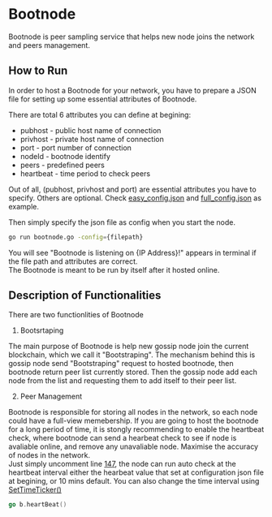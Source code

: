 # Bootnode

Bootnode is peer sampling service that helps new node joins the network and peers management.

## How to Run
In order to host a Bootnode for your network, you have to prepare a JSON file for setting up some essential attributes of Bootnode.

There are total 6 attributes you can define at begining: 
* pubhost - public host name of connection
* privhost - private host name of connection
* port - port number of connection
* nodeId - bootnode identify
* peers - predefined peers 
* heartbeat - time period to check peers 

Out of all, (pubhost, privhost and port) are essential attributes you have to specify. Others are optional.
Check [easy_config.json](easy_config.json) and [full_config.json](full_config.json) as example.

Then simply specify the json file as config when you start the node.

```bash
go run bootnode.go -config={filepath}
```

You will see "Bootnode is listening on {IP Address}!" appears in terminal if the file path and attributes are correct.  
The Bootnode is meant to be run by itself after it hosted online. 

## Description of Functionalities
There are two functionlities of Bootnode

1. Bootsrtaping

The main purpose of Bootnode is help new gossip node join the current blockchain, which we call it "Bootstraping". 
The mechanism behind this is gossip node send "Bootstraping" request to hosted bootnode, then bootnode return peer list currently stored. Then the gossip node add each node from the list and requesting them to add itself to their peer list. 

2. Peer Management

Bootnode is responsible for storing all nodes in the network, so each node could have a full-view memebership. If you are going to host the bootnode for a long period of time, it is stongly recommending to enable the heartbeat check, where bootnode can send a hearbeat check to see if node is avaliable online, and remove any unavaliable node. Maximise the accuracy of nodes in the network.  
Just simply uncomment line [147](https://github.com/shipingchen/BRA/blob/aea06743083951e84c7075c2ec1c3cca92e31475/Network/bootnode/bootnode.go#L147), the node can run auto check at the heartbeat interval either the hearbeat value that set at configuration json file at begining, or 10 mins default. You can also change the time interval using [SetTimeTicker()](https://github.com/shipingchen/BRA/blob/aea06743083951e84c7075c2ec1c3cca92e31475/Network/bootnode/bootnode.go#L84)
```go
go b.heartBeat()
```


